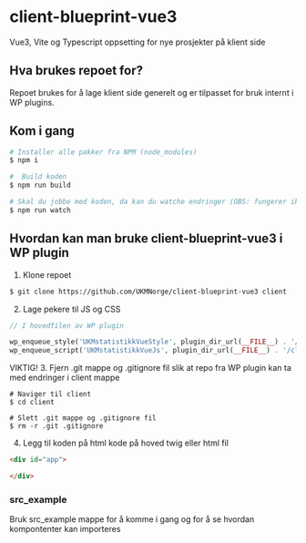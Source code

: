 # client-blueprint-vue3

Vue3, Vite og Typescript oppsetting for nye prosjekter på klient side

## Hva brukes repoet for?
Repoet brukes for å lage klient side generelt og er tilpasset for bruk internt i WP plugins.

## Kom i gang

```bash
# Installer alle pakker fra NPM (node_modules)
$ npm i

#  Build koden
$ npm run build

# Skal du jobbe med koden, da kan du watche endringer (OBS: fungerer ikke fra Vagrant. Kjør det gjerne fra maskina di): 
$ npm run watch
```


## Hvordan kan man bruke client-blueprint-vue3 i WP plugin
1. Klone repoet
```bash
$ git clone https://github.com/UKMNorge/client-blueprint-vue3 client
```

2. Lage pekere til JS og CSS
```php
// I hovedfilen av WP plugin

wp_enqueue_style('UKMstatistikkVueStyle', plugin_dir_url(__FILE__) . '/client/dist/assets/build.css');
wp_enqueue_script('UKMstatistikkVueJs', plugin_dir_url(__FILE__) . '/client/dist/assets/build.js','','',true);
```

VIKTIG!
3. Fjern .git mappe og .gitignore fil slik at repo fra WP plugin kan ta med endringer i client mappe
```bach
# Naviger til client
$ cd client

# Slett .git mappe og .gitignore fil
$ rm -r .git .gitignore
```

4. Legg til koden på html kode på hoved twig eller html fil

```html
<div id="app">

</div>
```


### src_example
Bruk src_example mappe for å komme i gang og for å se hvordan kompontenter kan importeres
